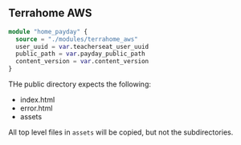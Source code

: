 ## Terrahome AWS

```tf
module "home_payday" {
  source = "./modules/terrahome_aws"
  user_uuid = var.teacherseat_user_uuid
  public_path = var.payday_public_path
  content_version = var.content_version
}
```

THe public directory expects the following:
- index.html
- error.html
- assets

All top level files in `assets` will be copied, but not the subdirectories.